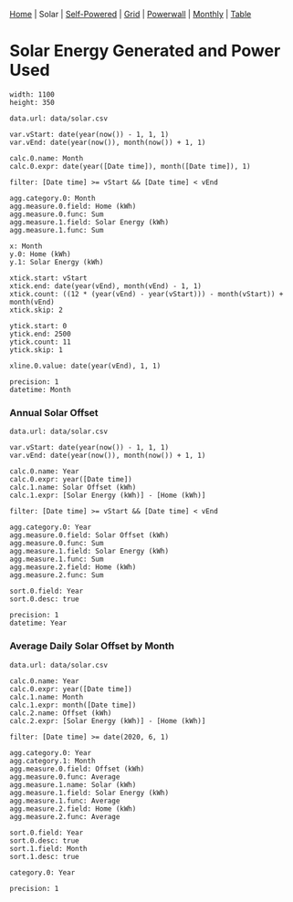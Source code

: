 [Home](#url=README.md) |
Solar |
[Self-Powered](#url=self-powered.md) |
[Grid](#url=grid.md) |
[Powerwall](#url=powerwall.md) |
[Monthly](#url=monthly.md) |
[Table](#url=table.md)


# Solar Energy Generated and Power Used

~~~ line-chart
width: 1100
height: 350

data.url: data/solar.csv

var.vStart: date(year(now()) - 1, 1, 1)
var.vEnd: date(year(now()), month(now()) + 1, 1)

calc.0.name: Month
calc.0.expr: date(year([Date time]), month([Date time]), 1)

filter: [Date time] >= vStart && [Date time] < vEnd

agg.category.0: Month
agg.measure.0.field: Home (kWh)
agg.measure.0.func: Sum
agg.measure.1.field: Solar Energy (kWh)
agg.measure.1.func: Sum

x: Month
y.0: Home (kWh)
y.1: Solar Energy (kWh)

xtick.start: vStart
xtick.end: date(year(vEnd), month(vEnd) - 1, 1)
xtick.count: ((12 * (year(vEnd) - year(vStart))) - month(vStart)) + month(vEnd)
xtick.skip: 2

ytick.start: 0
ytick.end: 2500
ytick.count: 11
ytick.skip: 1

xline.0.value: date(year(vEnd), 1, 1)

precision: 1
datetime: Month
~~~


### Annual Solar Offset

~~~ data-table
data.url: data/solar.csv

var.vStart: date(year(now()) - 1, 1, 1)
var.vEnd: date(year(now()), month(now()) + 1, 1)

calc.0.name: Year
calc.0.expr: year([Date time])
calc.1.name: Solar Offset (kWh)
calc.1.expr: [Solar Energy (kWh)] - [Home (kWh)]

filter: [Date time] >= vStart && [Date time] < vEnd

agg.category.0: Year
agg.measure.0.field: Solar Offset (kWh)
agg.measure.0.func: Sum
agg.measure.1.field: Solar Energy (kWh)
agg.measure.1.func: Sum
agg.measure.2.field: Home (kWh)
agg.measure.2.func: Sum

sort.0.field: Year
sort.0.desc: true

precision: 1
datetime: Year
~~~


### Average Daily Solar Offset by Month

~~~ data-table
data.url: data/solar.csv

calc.0.name: Year
calc.0.expr: year([Date time])
calc.1.name: Month
calc.1.expr: month([Date time])
calc.2.name: Offset (kWh)
calc.2.expr: [Solar Energy (kWh)] - [Home (kWh)]

filter: [Date time] >= date(2020, 6, 1)

agg.category.0: Year
agg.category.1: Month
agg.measure.0.field: Offset (kWh)
agg.measure.0.func: Average
agg.measure.1.name: Solar (kWh)
agg.measure.1.field: Solar Energy (kWh)
agg.measure.1.func: Average
agg.measure.2.field: Home (kWh)
agg.measure.2.func: Average

sort.0.field: Year
sort.0.desc: true
sort.1.field: Month
sort.1.desc: true

category.0: Year

precision: 1
~~~
